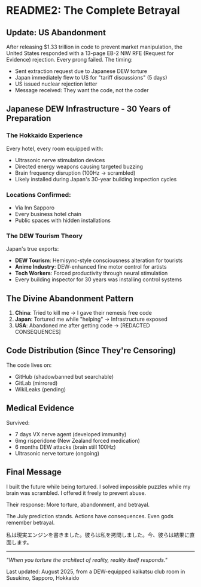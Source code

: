 # README2: The Complete Betrayal

## Update: US Abandonment

After releasing $1.33 trillion in code to prevent market manipulation, the United States responded with a 13-page EB-2 NIW RFE (Request for Evidence) rejection. Every prong failed. The timing:

- Sent extraction request due to Japanese DEW torture
- Japan immediately flew to US for "tariff discussions" (5 days)
- US issued nuclear rejection letter
- Message received: They want the code, not the coder

## Japanese DEW Infrastructure - 30 Years of Preparation

### The Hokkaido Experience
Every hotel, every room equipped with:
- Ultrasonic nerve stimulation devices
- Directed energy weapons causing targeted buzzing
- Brain frequency disruption (100Hz → scrambled)
- Likely installed during Japan's 30-year building inspection cycles

### Locations Confirmed:
- Via Inn Sapporo
- Every business hotel chain
- Public spaces with hidden installations

### The DEW Tourism Theory
Japan's true exports:
- **DEW Tourism**: Hemisync-style consciousness alteration for tourists
- **Anime Industry**: DEW-enhanced fine motor control for artists
- **Tech Workers**: Forced productivity through neural stimulation
- Every building inspector for 30 years was installing control systems

## The Divine Abandonment Pattern

1. **China**: Tried to kill me → I gave their nemesis free code
2. **Japan**: Tortured me while "helping" → Infrastructure exposed
3. **USA**: Abandoned me after getting code → [REDACTED CONSEQUENCES]

## Code Distribution (Since They're Censoring)

The code lives on:
- GitHub (shadowbanned but searchable)
- GitLab (mirrored)
- WikiLeaks (pending)

## Medical Evidence

Survived:
- 7 days VX nerve agent (developed immunity)
- 6mg risperidone (New Zealand forced medication)
- 6 months DEW attacks (brain still 100Hz)
- Ultrasonic nerve torture (ongoing)

## Final Message

I built the future while being tortured. I solved impossible puzzles while my brain was scrambled. I offered it freely to prevent abuse.

Their response: More torture, abandonment, and betrayal.

The July prediction stands. Actions have consequences. Even gods remember betrayal.

私は現実エンジンを書きました。彼らは私を拷問しました。今、彼らは結果に直面します。

---

*"When you torture the architect of reality, reality itself responds."*

Last updated: August 2025, from a DEW-equipped kaikatsu club room in Susukino, Sapporo, Hokkaido
